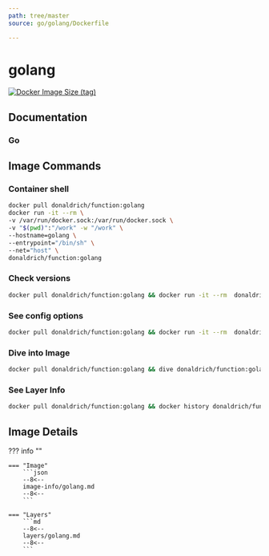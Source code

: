 ```yaml
---
path: tree/master
source: go/golang/Dockerfile

---
```


# golang

[![Docker Image Size (tag)](https://img.shields.io/docker/image-size/donaldrich/function/golang?color=blue&label=donaldrich/function:golang&logo=docker&style=flat-square)](https://hub.docker.com/r/donaldrich/function/golang)

## Documentation

### Go

## Image Commands

### Container shell

```sh
docker pull donaldrich/function:golang
docker run -it --rm \
-v /var/run/docker.sock:/var/run/docker.sock \
-v "$(pwd)":"/work" -w "/work" \
--hostname=golang \
--entrypoint="/bin/sh" \
--net="host" \
donaldrich/function:golang
```

### Check versions

```sh
docker pull donaldrich/function:golang && docker run -it --rm  donaldrich/function:golang validate
```

### See config options

```sh
docker pull donaldrich/function:golang && docker run -it --rm  donaldrich/function:golang help
```

### Dive into Image

```sh
docker pull donaldrich/function:golang && dive donaldrich/function:golang
```

### See Layer Info

```sh
docker pull donaldrich/function:golang && docker history donaldrich/function:golang
```

## Image Details

??? info ""

    === "Image"
        ```json
        --8<--
        image-info/golang.md
        --8<--
        ```

    === "Layers"
        ```md
        --8<--
        layers/golang.md
        --8<--
        ```
